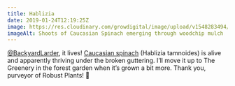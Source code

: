 ```yaml
---
title: Hablizia
date: 2019-01-24T12:19:25Z
image: https://res.cloudinary.com/growdigital/image/upload/v1548283494/hablizia-36B9586C.jpg
imageAlt: Shoots of Caucasian Spinach emerging through woodchip mulch
---
```


[@BackyardLarder](https://mobile.twitter.com/BackyardLarder), it lives! [Caucasian spinach]() (Hablizia tamnoides) is alive and apparently thriving under the broken guttering. I’ll move it up to The Greenery in the forest garden when it’s grown a bit more. Thank you, purveyor of Robust Plants! 🙂
